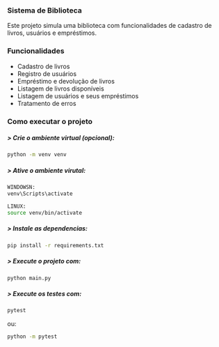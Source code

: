 ### Sistema de Biblioteca

Este projeto simula uma biblioteca com funcionalidades de cadastro de livros, usuários e empréstimos.

### Funcionalidades

- Cadastro de livros
- Registro de usuários
- Empréstimo e devolução de livros
- Listagem de livros disponíveis
- Listagem de usuários e seus empréstimos
- Tratamento de erros

### Como executar o projeto

##### > Crie o ambiente virtual (opcional):
```bash
python -m venv venv
```

##### > Ative o ambiente virutal:
```bash
WINDOWSN:
venv\Scripts\activate

LINUX:
source venv/bin/activate
```

##### > Instale as dependencias:
```bash
pip install -r requirements.txt
```

##### > Execute o projeto com:
```bash
python main.py
```
##### > Execute os testes com:

```bash
pytest
```
ou:

```bash
python -m pytest
```
